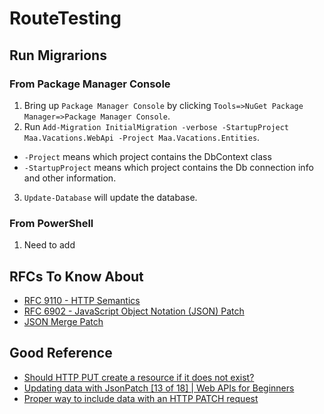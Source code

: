 # RouteTesting

## Run Migrarions

### From Package Manager Console 

1. Bring up `Package Manager Console` by clicking `Tools=>NuGet Package Manager=>Package Manager Console`.
2. Run `Add-Migration InitialMigration -verbose -StartupProject Maa.Vacations.WebApi -Project Maa.Vacations.Entities`.
  - `-Project` means which project contains the DbContext class	
  - `-StartupProject` means which project contains the Db connection info and other information.
3. `Update-Database` will update the database.


### From PowerShell

1. Need to add


## RFCs To Know About

- [RFC 9110 - HTTP Semantics](https://www.rfc-editor.org/rfc/rfc9110)
- [RFC 6902 - JavaScript Object Notation (JSON) Patch](https://www.rfc-editor.org/rfc/rfc6902)
- [JSON Merge Patch](https://www.rfc-editor.org/rfc/rfc7396)


## Good Reference

- [Should HTTP PUT create a resource if it does not exist?](https://stackoverflow.com/questions/56240547/should-http-put-create-a-resource-if-it-does-not-exist)
- [Updating data with JsonPatch [13 of 18] | Web APIs for Beginners](https://www.youtube.com/watch?v=2MDlJRa4iHs)
- [Proper way to include data with an HTTP PATCH request](https://stackoverflow.com/questions/17375867/proper-way-to-include-data-with-an-http-patch-request)
